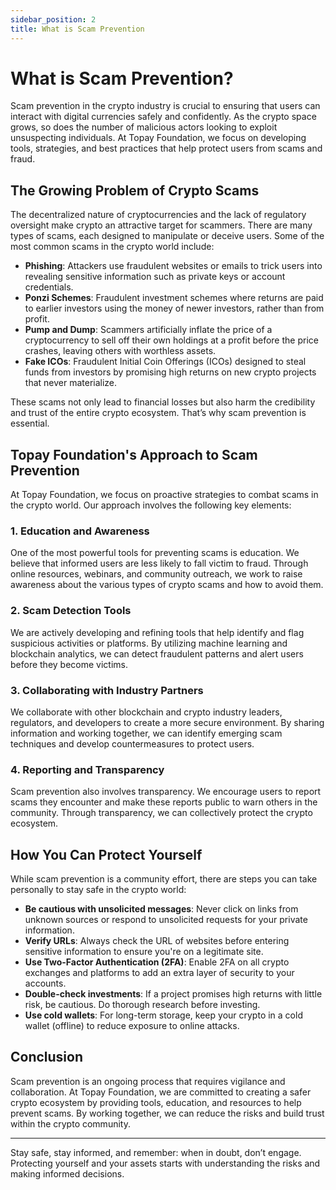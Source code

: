 ```yaml
---
sidebar_position: 2
title: What is Scam Prevention
---
```


# What is Scam Prevention?

Scam prevention in the crypto industry is crucial to ensuring that users can interact with digital currencies safely and confidently. As the crypto space grows, so does the number of malicious actors looking to exploit unsuspecting individuals. At Topay Foundation, we focus on developing tools, strategies, and best practices that help protect users from scams and fraud.

## The Growing Problem of Crypto Scams

The decentralized nature of cryptocurrencies and the lack of regulatory oversight make crypto an attractive target for scammers. There are many types of scams, each designed to manipulate or deceive users. Some of the most common scams in the crypto world include:

- **Phishing**: Attackers use fraudulent websites or emails to trick users into revealing sensitive information such as private keys or account credentials.
- **Ponzi Schemes**: Fraudulent investment schemes where returns are paid to earlier investors using the money of newer investors, rather than from profit.
- **Pump and Dump**: Scammers artificially inflate the price of a cryptocurrency to sell off their own holdings at a profit before the price crashes, leaving others with worthless assets.
- **Fake ICOs**: Fraudulent Initial Coin Offerings (ICOs) designed to steal funds from investors by promising high returns on new crypto projects that never materialize.

These scams not only lead to financial losses but also harm the credibility and trust of the entire crypto ecosystem. That’s why scam prevention is essential.

## Topay Foundation's Approach to Scam Prevention

At Topay Foundation, we focus on proactive strategies to combat scams in the crypto world. Our approach involves the following key elements:

### 1. **Education and Awareness**
One of the most powerful tools for preventing scams is education. We believe that informed users are less likely to fall victim to fraud. Through online resources, webinars, and community outreach, we work to raise awareness about the various types of crypto scams and how to avoid them.

### 2. **Scam Detection Tools**
We are actively developing and refining tools that help identify and flag suspicious activities or platforms. By utilizing machine learning and blockchain analytics, we can detect fraudulent patterns and alert users before they become victims.

### 3. **Collaborating with Industry Partners**
We collaborate with other blockchain and crypto industry leaders, regulators, and developers to create a more secure environment. By sharing information and working together, we can identify emerging scam techniques and develop countermeasures to protect users.

### 4. **Reporting and Transparency**
Scam prevention also involves transparency. We encourage users to report scams they encounter and make these reports public to warn others in the community. Through transparency, we can collectively protect the crypto ecosystem.

## How You Can Protect Yourself

While scam prevention is a community effort, there are steps you can take personally to stay safe in the crypto world:

- **Be cautious with unsolicited messages**: Never click on links from unknown sources or respond to unsolicited requests for your private information.
- **Verify URLs**: Always check the URL of websites before entering sensitive information to ensure you're on a legitimate site.
- **Use Two-Factor Authentication (2FA)**: Enable 2FA on all crypto exchanges and platforms to add an extra layer of security to your accounts.
- **Double-check investments**: If a project promises high returns with little risk, be cautious. Do thorough research before investing.
- **Use cold wallets**: For long-term storage, keep your crypto in a cold wallet (offline) to reduce exposure to online attacks.

## Conclusion

Scam prevention is an ongoing process that requires vigilance and collaboration. At Topay Foundation, we are committed to creating a safer crypto ecosystem by providing tools, education, and resources to help prevent scams. By working together, we can reduce the risks and build trust within the crypto community.

---

Stay safe, stay informed, and remember: when in doubt, don’t engage. Protecting yourself and your assets starts with understanding the risks and making informed decisions.
